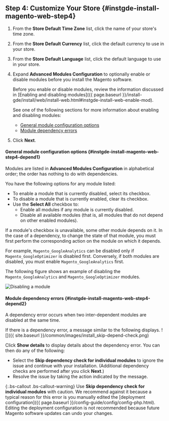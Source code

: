 ## Step 4: Customize Your Store   {#instgde-install-magento-web-step4}

1.	From the **Store Default Time Zone** list, click the name of your store's time zone.

2.	From the **Store Default Currency** list, click the default currency to use in your store.

3.	From the **Store Default Language** list, click the default language to use in your store.

3.	Expand **Advanced Modules Configuration** to optionally enable or disable modules before you install the Magento software.

	Before you enable or disable modules, review the information discussed in [Enabling and disabling modules]({{ page.baseurl }}/install-gde/install/web/install-web.html#instgde-install-web-enable-mod).

	See one of the following sections for more information about enabling and disabling modules:

	*	[General module configuration options](#instgde-install-magento-web-step4-depend1)
	*	[Module dependency errors](#instgde-install-magento-web-step4-depend2)

4.	Click **Next**.

#### General module configuration options   {#instgde-install-magento-web-step4-depend1}

Modules are listed in **Advanced Modules Configuration** in alphabetical order; the order has nothing to do with dependencies.

You have the following options for any module listed:

*	To enable a module that is currently disabled, select its checkbox.
*	To disable a module that is currently enabled, clear its checkbox.
*	Use the **Select All** checkbox to:
	*	Enable all modules if any module is currently disabled.
	*	Disable all available modules (that is, all modules that do not depend on other enabled modules).

If a module's checkbox is unavailable, some other module depends on it. In the case of a dependency, to change the state of that module, you must first perform the corresponding action on the module on which it depends.

For example, `Magento_GoogleAnalytics` can be disabled only if `Magento_GoogleOptimizer` is disabled first. Conversely, if both modules are disabled, you must enable `Magento_GoogleAnalytics` first.

The following figure shows an example of disabling the `Magento_GoogleAnalytics` and `Magento_GoogleOptimizer` modules.

![Disabling a module]({{site.baseurl}}/static/images/install_wizard_disable-google.png)

#### Module dependency errors   {#instgde-install-magento-web-step4-depend2}

A dependency error occurs when two inter-dependent modules are disabled at the same time.

If there is a dependency error, a message similar to the following displays.
![]({{ site.baseurl }}/common/images/install_skip-depend-check.png)

Click **Show details** to display details about the dependency error. You can then do any of the following:

*	Select the **Skip dependency check for individual modules** to ignore the issue and continue with your installation. (Additional dependency checks are performed after you click **Next**.)
*	Resolve the issue by taking the action indicated by the message.

{:.bs-callout .bs-callout-warning}
Use <strong>Skip dependency check for individual modules</strong> with caution. We recommend against it because a typical reason for this error is you manually edited the [deployment configuration]({{ page.baseurl }}/config-guide/config/config-php.html). Editing the deployment configuration is not recommended because future Magento software updates can undo your changes.
